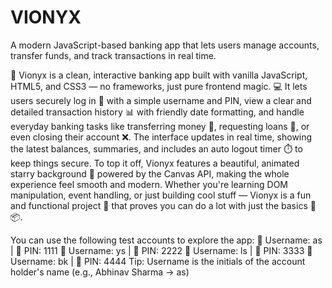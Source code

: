 # VIONYX
A modern JavaScript-based banking app that lets users manage accounts, transfer funds, and track transactions in real time.

🌌 Vionyx is a clean, interactive banking app built with vanilla JavaScript, HTML5, and CSS3 — no frameworks, just pure frontend magic. 💻 It lets users securely log in 🔐 with a simple username and PIN, view a clear and detailed transaction history 📊 with friendly date formatting, and handle everyday banking tasks like transferring money 💸, requesting loans 🏦, or even closing their account ❌.
The interface updates in real time, showing the latest balances, summaries, and includes an auto logout timer ⏱️ to keep things secure. To top it off, Vionyx features a beautiful, animated starry background 🌠 powered by the Canvas API, making the whole experience feel smooth and modern.
Whether you're learning DOM manipulation, event handling, or just building cool stuff — Vionyx is a fun and functional project 🚀 that proves you can do a lot with just the basics 🚫📦.

You can use the following test accounts to explore the app:
👤 Username: as       | 🔑 PIN: 1111
👤 Username: ys       | 🔑 PIN: 2222
👤 Username: ls       | 🔑 PIN: 3333
👤 Username: bk       | 🔑 PIN: 4444
Tip: Username is the initials of the account holder's name (e.g., Abhinav Sharma → as)
